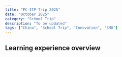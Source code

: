 ```yaml
---
title: "PC-ITP-Trip 2025"
date: "October 2025"
category: "School Trip"
description: "To be updated"
tags: ["China", "School Trip", "Innovation", "SMU"]
---
```


## Learning experience overview
